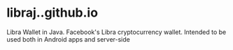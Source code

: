 # libraj..github.io
Libra Wallet in Java. Facebook's Libra cryptocurrency wallet. Intended to be used both in Android apps and server-side
